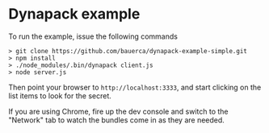 # Dynapack example

To run the example, issue the following commands

```
> git clone https://github.com/bauerca/dynapack-example-simple.git
> npm install
> ./node_modules/.bin/dynapack client.js
> node server.js
```

Then point your browser to `http://localhost:3333`, and start clicking
on the list items to look for the secret.

If you are using Chrome, fire up the dev console and switch to the
"Network" tab to watch the bundles come in as they are needed.
